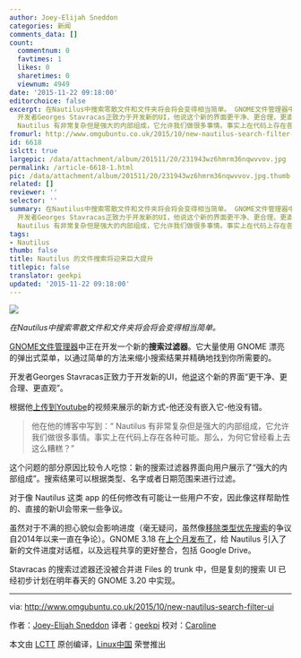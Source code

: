 ```yaml
---
author: Joey-Elijah Sneddon
categories: 新闻
comments_data: []
count:
  commentnum: 0
  favtimes: 1
  likes: 0
  sharetimes: 0
  viewnum: 4949
date: '2015-11-22 09:18:00'
editorchoice: false
excerpt: 在Nautilus中搜索零散文件和文件夹将会将会变得相当简单。 GNOME文件管理器中正在开发一个新的搜索过滤器。它大量使用 GNOME 漂亮的弹出式菜单，以通过简单的方法来缩小搜索结果并精确地找到你所需要的。
  开发者Georges Stavracas正致力于开发新的UI，他说这个新的界面更干净、更合理、更直观。 根据他上传到Youtube的视频来展示的新方式-他还没有嵌入它-他没有错。  他在他的博客中写到：
  Nautilus 有非常复杂但是强大的内部组成，它允许我们做很多事情。事实上在代码上存在各种可能。那么，为何它曾经看上去这么糟糕？  这个问题的部分
fromurl: http://www.omgubuntu.co.uk/2015/10/new-nautilus-search-filter-ui
id: 6618
islctt: true
largepic: /data/attachment/album/201511/20/231943wz6hmrm36nqwvvov.jpg
permalink: /article-6618-1.html
pic: /data/attachment/album/201511/20/231943wz6hmrm36nqwvvov.jpg.thumb.jpg
related: []
reviewer: ''
selector: ''
summary: 在Nautilus中搜索零散文件和文件夹将会将会变得相当简单。 GNOME文件管理器中正在开发一个新的搜索过滤器。它大量使用 GNOME 漂亮的弹出式菜单，以通过简单的方法来缩小搜索结果并精确地找到你所需要的。
  开发者Georges Stavracas正致力于开发新的UI，他说这个新的界面更干净、更合理、更直观。 根据他上传到Youtube的视频来展示的新方式-他还没有嵌入它-他没有错。  他在他的博客中写到：
  Nautilus 有非常复杂但是强大的内部组成，它允许我们做很多事情。事实上在代码上存在各种可能。那么，为何它曾经看上去这么糟糕？  这个问题的部分
tags:
- Nautilus
thumb: false
title: Nautilus 的文件搜索将迎来巨大提升
titlepic: false
translator: geekpi
updated: '2015-11-22 09:18:00'
---
```


![](/data/attachment/album/201511/20/231943wz6hmrm36nqwvvov.jpg)


*在Nautilus中搜索零散文件和文件夹将会将会变得相当简单。*


[GNOME文件管理器](https://wiki.gnome.org/Apps/Nautilus)中正在开发一个新的**搜索过滤器**。它大量使用 GNOME 漂亮的弹出式菜单，以通过简单的方法来缩小搜索结果并精确地找到你所需要的。


开发者Georges Stavracas正致力于开发新的UI，他[说](http://feaneron.com/2015/10/12/the-new-search-for-gnome-files-aka-nautilus/)这个新的界面“更干净、更合理、更直观”。


根据他[上传到Youtube](https://www.youtube.com/watch?v=X2sPRXDzmUw)的视频来展示的新方式-他还没有嵌入它-他没有错。



> 
> 他在他的博客中写到：“ Nautilus 有非常复杂但是强大的内部组成，它允许我们做很多事情。事实上在代码上存在各种可能。那么，为何它曾经看上去这么糟糕？”
> 
> 
> 


这个问题的部分原因比较令人吃惊：新的搜索过滤器界面向用户展示了“强大的内部组成”。搜索结果可以根据类型、名字或者日期范围来进行过滤。


对于像 Nautilus 这类 app 的任何修改有可能让一些用户不安，因此像这样帮助性的、直接的新UI会带来一些争议。


虽然对于不满的担心貌似会影响进度（毫无疑问，虽然像[移除类型优先搜索](http://www.omgubuntu.co.uk/2014/01/ubuntu-14-04-nautilus-type-ahead-patch)的争议自2014年以来一直在争论）。GNOME 3.18 在[上个月发布了](http://www.omgubuntu.co.uk/2015/09/gnome-3-18-release-new-features)，给 Nautilus 引入了新的文件进度对话框，以及远程共享的更好整合，包括 Google Drive。


Stavracas 的搜索过滤器还没被合并进 Files 的 trunk 中，但是复刻的搜索 UI 已经初步计划在明年春天的 GNOME 3.20 中实现。




---


via: <http://www.omgubuntu.co.uk/2015/10/new-nautilus-search-filter-ui>


作者：[Joey-Elijah Sneddon](https://plus.google.com/117485690627814051450/?rel=author) 译者：[geekpi](https://github.com/geekpi) 校对：[Caroline](https://github.com/carolinewuyan)


本文由 [LCTT](https://github.com/LCTT/TranslateProject) 原创编译，[Linux中国](https://linux.cn/) 荣誉推出